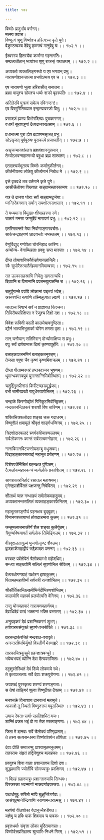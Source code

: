 ```yaml
---
title: १७२

---
```

विष्णोः प्रादुर्भाव वर्णनम्।  
मत्स्य उवाच।  
विष्णुत्वं श्रृणु विष्णोश्च हरित्वञ्च कृते युगे।  
वैकुण्ठत्वञ्च देवेषु कृष्णत्वं मानुषेषु च ।। १७२.१ ।।  
  
ईश्वरस्य हितस्यैषा कर्म्मणां गहनागतिः।  
सम्प्रत्यतीतान् भव्यांश्च श्रृणु राजन्! यथातथम् ।। १७२.२ ।।  
  
अव्यक्तो व्यक्तलिङ्गस्थो य एष भगवान् प्रभुः।  
नारायणोह्यनन्तात्मा प्रभवोऽव्यय एव च ।। १७२.३ ।।  
  
एष नारायणो भूत्वा हरिरासीत् सनातनः।  
ब्रह्मा वायुश्च सोमश्च धर्म्मः शक्रो बृहस्पतिः ।। १७२.४ ।।  
  
अदितेरपि पुत्रत्वं समेत्य रविनन्दन!।  
एष विष्णुरितिख्यात इन्द्रस्यावरजो विभुः ।। १७२.५ ।।  
  
प्रसादजं ह्यस्य विभोरदित्याः पुत्रकारणम्।  
वधार्थं सुरशत्रूणां दैत्यदानवरक्षसाम् ।। १७२.६ ।।  
  
प्रधानात्मा पुरा ह्येष ब्रह्माणमसृजत् प्रभुः।  
सोऽसृजत् पूर्वपुरुषः पुराकल्पे प्रजापतीन् ।। १७२.७ ।।  
  
असृजन्मानवांस्तत्र ब्रह्मवंशाननुत्तमान्।  
तेभ्योऽभवन्महात्मभ्यो बहुधा ब्रह्म शाश्वतम् ।। १७२.८ ।।  
  
एतदाश्चर्यभूतस्य विष्णोः कर्मानुकीर्तनम्।  
कीर्तनीयस्य लोकेषु कीर्त्यमानं निबोध मे ।। १७२.९ ।।  
  
वृत्ते वृत्रवधे तत्र वर्तमाने कृते युगे।  
आसीत्त्रैलोक्य विख्यातः सङ्ग्रामस्तारकामयः ।। १७२.१० ।।  
  
यत्र ते दानवा घोराः सर्वे सङ्ग्रामदुर्जयाः।  
घ्नन्तिदेवगणान् सर्वान् सयक्षोरगराक्षसान् ।। १७२.११ ।।  
  
ते वध्यमाना विमुखाः क्षीणप्रहरणा रणे।  
त्रातारं मनसा जग्मुर्देवं नारायणं प्रभुः ।। १७२.१२ ।।  
  
एतस्मिन्नन्तरे मेघा निर्वाणाङ्गारवर्चसः।  
सार्कचन्द्रग्रहगणं छादयन्तोः नभस्तलम् ।। १७२.१३ ।।  
  
वेणुर्विद्युद् गणोपेता घोरनिह्राद कारिणः।  
अन्योन्य- वेगाम्भिहताः प्रववुः सप्त मारुताः ।। १७२.१४ ।।  
  
दीप्त तोयाशनिघनैर्वज्रवेगानलानिलैः।  
रवैः सुघोरैरुत्पातैर्दह्यमानमिवाम्बरम् ।। १७२.१५ ।।  
  
तत उल्कासहस्राणि निपेतुः खगतान्यपि।  
दिव्यानि च विमानानि प्रपतन्त्युत्पतन्ति च ।। १७२.१६ ।।  
  
चतुर्युगान्ते पर्याये लोकानां यद्भयं भवेत्।  
अरूपवन्ति रूपाणि तस्मिन्नुत्पात लक्षणे ।। १७२.१७ ।।  
  
जातञ्च निष्प्रभं सर्वं न प्राज्ञायत किञ्चन।  
तिमिरौघपरिक्षिप्ता न रेजुश्च दिशो दश ।। १७२.१८ ।।  
  
विवेश रूपिणी काली कालमेघावगुण्ठिता।  
द्यौर्न भात्यभिभूतार्का घोरेण तमसा वृता ।। १७२.१९ ।।  
  
तान् घनौघान् सतिमिरान् दोर्भ्यामाक्षिप्य स प्रभुः।  
वपुः सर्वं दर्शयामास दिव्यं कृष्णवपुर्हरिः ।। १७२.२० ।।  
  
बलाहकाञ्जनमिमं बलाहकतनूरुहम्।  
तेजसा वपुषा चैव कृष्णं कृष्णमिवाचलम् ।। १७२.२१ ।।  
  
दीप्ता पीताम्बरधरं तप्तकाञ्चन भूषणम्।  
धूमान्धकारवपुषं युगान्ताग्निमिवोत्थितम् ।। १७२.२२ ।।  
  
चतुर्द्विगुणपीनांसं किरीटच्छन्नमूर्द्धजम्।  
बभौ चामीरप्रख्यै रायुधैरुपशोभितम् ।। १७२.२३ ।।  
  
चन्द्रार्क किरणोद्योतं गिरिकूटमिवोच्छ्रितम्।  
नन्दकानन्दितकरं शराशी विष धारिणम्।। १७२.२४ ।।  
  
शक्तिचित्रफलोदग्र शङ्ख चक्र गदाधरम्।  
विष्णुशैलं क्षमामूलं श्रीवृक्षं शार्ङ्गधन्विनम् ।। १७२.२५ ।।  
  
त्रिदशोदारफलदं स्वर्गस्त्रीचारुपल्लवम्।  
सर्वलोकमनः कान्तं सर्वसत्वमनोहरम् ।। १७२.२६ ।।  
  
नानाविमानविटपन्तोयदाम्बु मधुस्रवम्।  
विद्याहङ्कारसाराद्यं महाभूत प्ररोहणम् ।। १७२.२७ ।।  
  
विशेषपत्रैर्निचितं ग्रहनक्षत्र पुष्पितम्।  
दैत्यलोकमहास्कन्धं मर्त्यलोके प्रकाशितम् ।। १७२.२८ ।।  
  
सागराकारनिर्हादं रसातल महाश्रयम्।  
मृगेन्द्रपाशैर्विततं पक्षजन्तु निषेवितम् ।। १७२.२९ ।।  
  
शीलार्थ चारु गन्धाढ्यं सर्वलोकमहाद्रुमम्।  
अव्यक्तानन्तसलिलं व्यक्ताहङ्कारफेनिलम् ।। १७२.३० ।।  
  
महाभूततरङ्गौघं ग्रहनक्षत्र बुद्बुदम्।  
विमानगरुतव्याप्तं तोयदाडम्बरा कुलम् ।। १७२.३१ ।।  
  
जन्तुमत्सजनाकीर्णं शैल शङ्ख कुलैर्युतम्।  
त्रैगुण्यविषयावर्तं सर्वलोक तिमिङ्गिलम् ।। १७२.३२ ।।  
  
वीरवृक्षलतागुल्मं भुजगोत्कृष्ट शैवलम्।  
द्वादशार्कमहाद्वीपं रुद्रैकादश पत्तनम् ।। १७२.३३ ।।  
  
वस्वष्ट पर्वतोपेतं त्रैलोक्याम्भो महोदधिम्।  
सन्ध्या सङ्ख्योर्मि सलिलं सुपर्णानिल सेवितम् ।। १७२.३४ ।।  
  
दैत्यरक्षोगणग्राहं यक्षोरग झषाकुलम्।  
पितामहमहावीर्य्यं सर्वस्त्री रत्नशोभितम् ।। १७२.३५ ।।  
  
श्रीर्कीर्तिकान्तिलक्ष्मीभिर्नदीभिरुपशोभितम्।  
कालयोगि महापर्व प्रलयोत्पत्ति वेगिनम् ।। १७२.३६ ।।  
  
तन्तु योगमहापारं नारायणमहार्णवम्।  
देवाधिदेवं वरदं भक्तानां भक्ति वत्सलम् ।। १७२.३७ ।।  
  
अनुग्रहकरं देवं प्रशान्तिकरणं शुभम्।  
हर्यश्वरथसंयुक्ते सुपर्णध्वजसेविते ।। १७२.३८ ।।  
  
ग्रहचन्द्रार्करचिते मन्दराक्ष-वरावृते।  
अनन्तरश्मिभिर्युक्ते विस्तीर्णे मेरुगह्वरे ।। १७२.३९ ।।  
  
तारकाचित्रकुसुमे ग्रहनक्षत्रबन्धुरे।  
भयेष्वभयदं व्योम्नि देवा दैत्यपराजिताः ।। १७२.४० ।।  
  
ददृशुस्तेस्थितं देवं दिव्ये लोकमये रथे।  
ते कृताञ्जलयः सर्वे देवाः शक्रपुरोगमाः ।। १७२.४१ ।।  
  
जयशब्दं पुरस्कृत्य शरण्यं शरणङ्गताः।  
स तेषां ताङ्गिरं श्रुत्वा विष्णुर्दैवत दैवतम् ।। १७२.४२ ।।  
  
मनश्चक्रे विनाशाय दानवानां महामृधे।  
आकाशे तु स्थितो विष्णुरुत्तमं वपुरास्थितः ।। १७२.४३ ।।  
  
उवाच देवताः सर्वाः सप्रतिज्ञमिदं वचः।  
शान्तिं व्रजत भद्रं वो मा भैष्ट मरुताङ्गणाः ।। १७२.४४ ।।  
  
जिता मे दानवाः सर्वे त्रैलोक्यं परिगृह्यताम्।  
ते तस्य सत्यसन्धस्य विष्णोर्वाक्येन तोषिताः ।। १७२.४५ ।।  
  
देवाः प्रीतिं समाजग्मुः प्राश्यामृतमनुत्तमम्।  
ततस्तमः संहृतं तद्विनेशुश्च बलाहकाः ।। १७२.४६ ।।  
  
प्रववुश्च शिवा वाताः प्रशान्ताश्च दिशो दश।  
शुद्धप्रभाणि ज्योतींषि सोमञ्चक्रुः प्रदक्षिणम् ।। १७२.४७ ।।  
  
न विग्रहं ग्रहाश्चक्रुः प्रशान्ताश्चापि सिन्धवः।  
विरजस्का भवन्मार्गा नाकवर्गादयस्त्रयः ।। १७२.४८ ।।  
  
यथार्थमूहुः सरितो नापि चुक्षुभिरेऽर्णवाः।  
आसंश्छुभानीन्द्रियाणि नराणामन्तरात्मसु ।। १७२.४९ ।।  
  
महर्षयो वीतशोका वेदानुच्चैरधीयत।  
यज्ञेषु च हविः पाकं शिवमाप च पावकः ।। १७२.५० ।।  
  
प्रवृत्तधर्माः संवृत्ता लोका मुदितमानसाः।  
विष्णोर्दत्तप्रतिज्ञस्य श्रुत्वारि-निधने गिरम् ।। १७२.५१ ।।